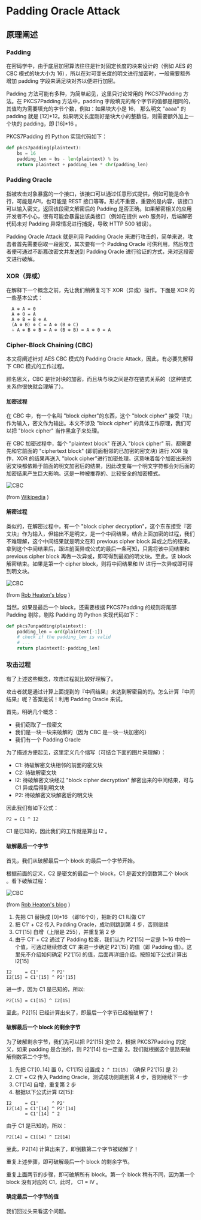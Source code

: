 # Padding Oracle Attack

## 原理阐述

### Padding
在密码学中，由于底层加密算法往往是针对固定长度的块来设计的（例如 AES 的 CBC 模式的块大小为 16），所以在对可变长度的明文进行加密时，一般需要额外增加 padding 字段来满足块对齐以便进行加密。

Padding 方法可能有多种，为简单起见，这里只讨论常用的 PKCS7Padding 方法。在 PKCS7Padding 方法中，padding 字段填充的每个字节的值都是相同的，其值均为需要填充的字节个数，例如：如果块大小是 16， 那么明文 "aaaa" 的 padding 就是 [12]*12。如果明文长度刚好是块大小的整数倍，则需要额外加上一个块的 padding，即 [16]*16 。

PKCS7Padding 的 Python 实现代码如下：

```python
def pkcs7padding(plaintext):
    bs = 16
    padding_len = bs - len(plaintext) % bs
    return plaintext + padding_len * chr(padding_len)
```

### Padding Oracle
指被攻击对象暴露的一个接口，该接口可以通过任意形式提供，例如可能是命令行，可能是API，也可能是 REST 接口等等。形式不重要，重要的是内容，该接口可以输入密文，返回该段密文解密后的 Padding 是否正确。如果解密相关的应用开发者不小心，很有可能会暴露出该类接口（例如在提供 web 服务时，后端解密代码未对 Padding 异常情况进行捕捉，导致 HTTP 500 错误）。

Padding Oracle Attack 就是利用 Padding Oracle 来进行攻击的，简单来说，攻击者首先需要窃取一段密文，其次要有一个 Padding Oracle 可供利用，然后攻击者便可通过不断篡改密文并发送到 Padding Oracle 进行验证的方式，来对这段密文进行破解。

### XOR（异或）
在解释下一个概念之前，先让我们稍微复习下 XOR（异或）操作。下面是 XOR 的一些基本公式：

```
  A ⊕ A = 0
  A ⊕ 0 = A
  A ⊕ B = B ⊕ A
  (A ⊕ B) ⊕ C = A ⊕ (B ⊕ C)
  ∴ A ⊕ B ⊕ B = A ⊕ (B ⊕ B) = A ⊕ 0 = A
```

### Cipher-Block Chaining (CBC)
本文将阐述针对 AES CBC 模式的 Padding Oracle Attack，因此，有必要先解释下 CBC 模式的工作过程。

顾名思义，CBC 是针对块的加密，而且块与块之间是存在链式关系的（这种链式关系你很快就会理解了）。

#### 加密过程

在 CBC 中，有一个名叫 "block cipher"的东西，这个 "block cipher" 接受『块』作为输入，密文作为输出。本文不涉及 "block cipher" 的具体工作原理，我们可以把 "block cipher" 当作黑盒子来处理。

在 CBC 加密过程中，每个 "plaintext block" 在送入 "block cipher" 前，都需要先和它前面的 "ciphertext block" (即前面相邻的已加密的密文块) 进行 XOR 操作，XOR 的结果再送入 "block cipher"进行加密处理。这意味着每个加密出来的密文块都依赖于前面的明文加密后的结果，因此改变每一个明文字符都会对后面的加密结果产生巨大影响。这是一种被推荐的、比较安全的加密模式。

![CBC](doc/diagram/cbc.png)

(from [Wikipedia](https://en.wikipedia.org/wiki/Block_cipher_mode_of_operation#Cipher-block_chaining_.28CBC.29) )

#### 解密过程

类似的，在解密过程中，有一个 "block cipher decryption"，这个东东接受『密文块』作为输入，但输出不是明文，是一个中间结果。结合上面加密的过程，我们不难理解，这个中间结果就是明文在和 previous cipher block 异或之后的结果。拿到这个中间结果后，跟进前面异或公式的最后一条可知，只需将该中间结果和 previous cipher block 再做一次异或，即可得到最初的明文块。至此，该 block 解密结束。如果是第一个 cipher block，则将中间结果和 IV 进行一次异或即可得到明文块。

![CBC](doc/diagram/cbc2.png)

(from [Rob Heaton's blog](http://robertheaton.com/2013/07/29/padding-oracle-attack/) )

当然，如果是最后一个 block，还需要根据 PKCS7Padding 的规则将尾部 Padding 剔除，剔除 Padding 的 Python 实现代码如下：

```python
def pkcs7unpadding(plaintext):
    padding_len = ord(plaintext[-1])
    # check if the padding_len is valid
    # ...
    return plaintext[:-padding_len]
```

### 攻击过程
有了上述这些概念，攻击过程就比较好理解了。

攻击者就是通过计算上面提到的『中间结果』来达到解密目的的。怎么计算『中间结果』呢？答案是试！利用 Padding Oracle 来试。

首先，明确几个概念：

* 我们窃取了一段密文
* 我们是一块一块来破解的（因为 CBC 是一块一块加密的）
* 我们有一个 Padding Oracle

为了描述方便起见，这里定义几个缩写（可结合下面的图片来理解）：

* C1: 待破解密文块相邻的前面的密文块
* C2: 待破解密文块
* I2: 待破解密文块经过 "block cipher decryption" 解密出来的中间结果，可与 C1 异或后得到明文块
* P2: 待破解密文块解密后的明文块

因此我们有如下公式：

```
P2 = C1 ^ I2
```

C1 是已知的，因此我们的工作就是算出 I2 。

#### 破解最后一个字节
首先，我们从破解最后一个 block 的最后一个字节开始。

根据前面的定义，C2 是密文的最后一个 block，C1 是密文的倒数第二个 block 。看下破解过程：

![CBC](doc/diagram/cbcfake.png)

(from [Rob Heaton's blog](http://robertheaton.com/2013/07/29/padding-oracle-attack/) )

1. 先把 C1 替换成 [0]*16 （即16个0），把新的 C1 叫做 C1'
1. 把 C1' + C2 传入 Padding Oracle，成功则跳到第 4 步，否则继续
1. C1'[15] 自增（上限是 255），并重复第 2 步
1. 由于 C1' + C2 通过了 Padding 检查，我们认为 P2'[15] 一定是 1~16 中的一个值，可通过继续修改 C1' 来进一步确定 P2'[15] 的值（即 Padding 值）。这里先不介绍如何确定 P2'[15] 的值，后面再详细介绍。按照如下公式计算出 I2[15]

```
I2     = C1'     ^ P2'
I2[15] = C1'[15] ^ P2'[15]

```

进一步，因为 C1 是已知的，所以:

```
P2[15] = C1[15] ^ I2[15]
```
至此，P2[15] 已经计算出来了，即最后一个字节已经被破解了！

#### 破解最后一个 block 的剩余字节
为了破解剩余字节，我们先可以把 P2'[15] 定位 2，根据 PKCS7Padding 的定义，如果 padding 是合法的，则 P2'[14] 也一定是 2。我们就根据这个思路来破解倒数第二个字节。

1. 先把 C1'[0..14] 置 0，C1'[15] 设置成 `2 ^ I2[15]` （确保 P2'[15] 是 2）
1. C1' + C2 传入 Padding Oracle，测试成功则跳到第 4 步，否则继续下一步
1. C1'[14] 自增，重复第 2 步
1. 根据以下公式计算 I2[15]:

```
I2     = C1'     ^ P2'
I2[14] = C1'[14] ^ P2'[14]
       = C1'[14] ^ 2
```

由于 C1 是已知的，所以：

```
P2[14] = C1[14] ^ I2[14]
```
至此，P2[14] 计算出来了，即倒数第二个字节被破解了！

重复上述步骤，即可破解最后一个 block 的剩余字节。

重复上面两节的步骤，即可破解所有 block。第一个 block 稍有不同，因为第一个 block 没有对应的 C1，此时， C1 = IV 。

#### 确定最后一个字节的值
我们回过头来看这个问题。